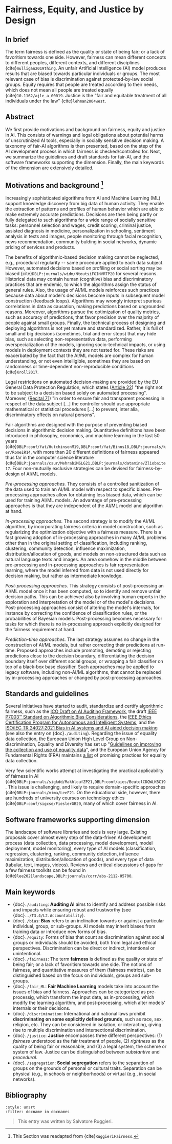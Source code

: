 # Fairness, Equity, and Justice by Design

## In brief

The term fairness is defined as the quality or state of being fair; or a
lack of favoritism towards one side. However, fairness can mean
different concepts to different peoples, different contexts, and
different disciplines {cite}`mulligan2019thing`. An unfair Artificial
Intelligence (AI) model produces results that are biased towards
particular individuals or groups. The most relevant case of bias is
discrimination against protected-by-law social groups. Equity requires
that people are treated according to their needs, which does not mean
all people are treated equally {cite}`10.1162/ajle_a_00019`. Justice is the
"fair and equitable treatment of all individuals under the law\"
{cite}`lehman2004west`.

## Abstract

We first provide motivations and background on fairness, equity and
justice in AI. This consists of warnings and legal obligations about
potential harms of unscrutinized AI tools, especially in socially
sensitive decision making. A taxonomy of fair-AI algorithms is then
presented, based on the step of the AI development process in which
fairness is checked/controlled for. Next, we summarize the guidelines
and draft standards for fair-AI, and the software frameworks supporting
the dimension. Finally, the main keywords of the dimension are
extensively detailed.

## Motivations and background [^readapt]

Increasingly sophisticated algorithms from AI and Machine Learning (ML)
support knowledge discovery from big data of human activity. They enable
the extraction of patterns and profiles of human behavior which are able
to make extremely accurate predictions. Decisions are then being partly
or fully delegated to such algorithms for a wide range of socially
sensitive tasks: personnel selection and wages, credit scoring, criminal
justice, assisted diagnosis in medicine, personalization in schooling,
sentiment analysis in texts and images, people monitoring through facial
recognition, news recommendation, community bulding in social networks,
dynamic pricing of services and products.

The benefits of algorithmic-based decision making cannot be neglected,
e.g., procedural regularity -- same procedure applied to each data
subject. However, automated decisions based on profiling or social
sorting may be biased {cite}`DBLP:journals/widm/NtoutsiFGINVRTP20` for
several reasons. Historical data may contain human (cognitive) bias and
discriminatory practices that are endemic, to which the algorithms
assign the status of general rules. Also, the usage of AI/ML models
reinforces such practices because data about model's decisions become
inputs in subsequent model construction (feedback loops). Algorithms may
wrongly interpret spurious correlations in data as causation, making
predictions based on ungrounded reasons. Moreover, algorithms pursue the
optimization of quality metrics, such as accuracy of predictions, that
favor precision over the majority of people against small groups.
Finally, the technical process of designing and deploying algorithms is
not yet mature and standardized. Rather, it is full of small and big
decisions (sometimes, trial and error steps) that may hide bias, such as
selecting non-representative data, performing overspecialization of the
models, ignoring socio-technical impacts, or using models in deployment
contexts they are not tested for. These risks are exacerbated by the
fact that the AI/ML models are complex for human understanding, or not
even intelligible, sometimes they are based on randomness or
time-dependent non-reproducible conditions {cite}`Kroll2017`.

Legal restrictions on automated decision-making are provided by the EU
General Data Protection Regulation, which states (<a href="https://gdpr-info.eu/art-22-gdpr/" target=_blank>Article 22</a>) "the right
not to be subject to a decision based solely on automated processing\".
Moreover, (<a href="https://gdpr-info.eu/recitals/no-71/" target=_blank>Recital 71</a>) "in order to ensure fair and transparent
processing in respect of the data subject [...] the controller should
use appropriate mathematical or statistical procedures [...] to
prevent, inter alia, discriminatory effects on natural persons".

Fair algorithms are designed with the purpose of preventing biased
decisions in algorithmic decision making. Quantitative definitions have
been introduced in philosophy, economics, and machine learning in the
last 50 years
{cite}`DBLP:conf/fat/HutchinsonM19,DBLP:conf/fat/Binns18,DBLP:journals/ker/RomeiR14`,
with more than 20 different definitions of fairness appeared thus far in
the computer science literature
{cite}`DBLP:journals/csur/MehrabiMSLG21,DBLP:journals/datamine/Zliobaite17`.
Four non-mutually exclusive strategies can be devised for
fairness-by-design of AI/ML models.

*Pre-processing approaches.* They consists of a controlled sanitization
of the data used to train an AI/ML model with respect to specific
biases. Pre-processing approaches allow for obtaining less biased data,
which can be used for training AI/ML models. An advantage of
pre-processing approaches is that they are independent of the AI/ML
model and algorithm at hand.

*In-processing approaches.* The second strategy is to modify the AI/ML
algorithm, by incorporating fairness criteria in model construction,
such as regularizing the optimization objective with a fairness measure.
There is a fast growing adoption of in-processing approaches in many
AI/ML problems other than in the original setting of classification,
including ranking, clustering, community detection, influence
maximization, distribution/allocation of goods, and models on
non-structured data such as natural language texts and images. An area
somehow in the middle between pre-processing and in-processing
approaches is fair representation learning, where the model inferred
from data is not used directly for decision making, but rather as
intermediate knowledge.

*Post-processing approaches.* This strategy consists of post-processing
an AI/ML model once it has been computed, so to identify and remove
unfair decision paths. This can be achieved also by involving human
experts in the exploration and interpretation of the model or of the
model's decisions. Post-processing approaches consist of altering the
model's internals, for instance by correcting the confidence of
classification rules, or the probabilities of Bayesian models.
Post-processing becomes necessary for tasks for which there is no
in-processing approach explicitly designed for the fairness requirement
at hand.

*Prediction-time approaches.* The last strategy assumes no change in the
construction of AI/ML models, but rather correcting their predictions at
run-time. Proposed approaches include promoting, demoting or rejecting
predictions close to the decision boundary, differentiating the decision
boundary itself over different social groups, or wrapping a fair
classifier on top of a black-box base classifier. Such approaches may be
applied to legacy software, including non-AI/ML algorithms, that cannot
be replaced by in-processing approaches or changed by post-processing
approaches.

## Standards and guidelines

Several initiatives have started to audit, standardize and certify
algorithmic fairness, such as the [ICO Draft on AI Auditing
Framework](https://ico.org.uk/about-the-ico/ico-and-stakeholder-consultations/ico-consultation-on-the-draft-ai-auditing-framework-guidance-for-organisations),
the draft [IEEE P7003™ Standard on Algorithmic Bias
Considerations](https://standards.ieee.org/project/7003.html), the [IEEE
Ethics Certification Program for Autonomous and Intelligent
Systems](https://standards.ieee.org/industry-connections/ecpais.html),
and the [ISO/IEC TR 24027:2021 Bias in AI systems and AI aided decision
making](https://www.iso.org/standard/77607.html) (see also the entry on
{doc}`./auditing`). Regarding the issue of equality data collection, the European Union
High Level Group on Non-discrimination, Equality and Diversity has set
up "[Guidelines on improving the collection and use of equality
data](https://ec.europa.eu/info/sites/default/files/en-guidelines-improving-collection-and-use-of-equality-data.pdf)\",
and the European Union Agency for Fundamental Rights (FRA) maintains <a href="https://fra.europa.eu/en/promising-practices-list" target=_blank>a
list</a> of promising practices for equality data collection.

Very few scientific works attempt at investigating the practical
applicability of fairness in AI
{cite}`DBLP:journals/sigkdd/MakhloufZP21,DBLP:conf/aies/BeutelCDQWLKBC19`.
This issue is challenging, and likely to require domain-specific
approaches {cite}`DBLP:journals/mima/LeeF21`. On the educational side,
however, there are hundreds of university courses on technology ethics
{cite}`DBLP:conf/sigcse/FieslerGB20`, many of which cover fairness in AI.

## Software frameworks supporting dimension

The landscape of software libraries and tools is very large. Existing
proposals cover almost every step of the data-friven AI development
process (data collection, data processing, model development, model
deployment, model monitoring), every type of AI models (classification,
regression, clustering, ranking, community detection, influence
maximization, distribution/allocation of goods), and every type of data
(tabular, text, images, videos). Reviews and critical discussions of
gaps for a few fairness toolkits can be found in
{cite}`lee2021landscape,DBLP:journals/corr/abs-2112-05700`.

## Main keywords

- {doc}`./auditing`: **Auditing AI** aims to identify and address possible risks and impacts while ensuring robust and trustworthy (see {doc}`../T3.4/L2.Accountability`).
- {doc}`./bias`: **Bias** refers to an inclination towards or against a particular individual, group, or sub-groups. AI models may inherit biases from training data or introduce new forms of bias.
- {doc}`./equity`: Forms of bias that count as discrimination against social groups or individuals should be avoided, both from legal and ethical perspectives. Discrimination can be direct or indirect, intentional or unintentional.
- {doc}`./fairness`: The term **fairness** is defined as the quality or state of being fair; or a lack of favoritism towards one side. The notions of fairness, and quantitative measures of them (fairness metrics), can be distinguished based on the focus on individuals, groups and sub-groups.
- {doc}`./fair_ML`: **Fair Machine Learning** models take into account the issues of bias and fairness. Approaches can be categorized as pre-processig, which transform the input data, as in-processing, which modify the learning algorithm, and post-processing, which alter models’ internals or their decisions.
- {doc}`./discrimination`: International and national laws prohibit **discriminating on some explicitly defined grounds**, such as race, sex, religion, etc. They can be considered in isolation, or interacting, giving rise to multiple discrimination and intersectional discrimination.
- {doc}`./justice`: **Justice** encompasses three different perspectives: (1) *fairness* understood as the fair treatment of people, (2) *rightness* as the quality of being fair or reasonable, and (3) a legal system, the scheme or system of law. Justice can be distinguished between *substantive* and *procedural*.
- {doc}`./segregation`: **Social segregation** refers to the separation of groups on the grounds of personal or cultural traits. Separation can be physical (e.g., in schools or neighborhoods) or virtual (e.g., in social networks). 


## Bibliography

```{bibliography}
:style: unsrt
:filter: docname in docnames
```

> This entry was written by Salvatore Ruggieri.

[^readapt]: This Section was readapted from {cite}`RuggieriFairness`.

